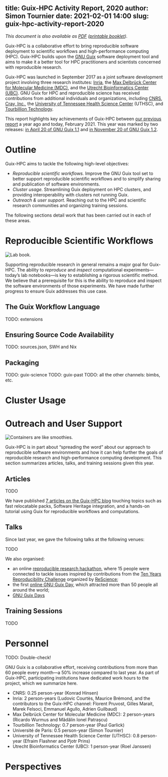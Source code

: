 title: Guix-HPC Activity Report, 2020
author: Simon Tournier
date: 2021-02-01 14:00
slug: guix-hpc-activity-report-2020
---
_This document is also available as
[PDF](https://hpc.guix.info/static/doc/activity-report-2020.pdf)
([printable
booklet](https://hpc.guix.info/static/doc/activity-report-2020-booklet.pdf))._

Guix-HPC is a collaborative effort to bring reproducible software
deployment to scientific workflows and high-performance computing (HPC).
Guix-HPC builds upon the [GNU Guix](https://guix.gnu.org) software
deployment tool and aims to make it a better tool for HPC practitioners
and scientists concerned with reproducible research.

Guix-HPC was launched in September 2017 as a joint software development
project involving three research institutes:
[Inria](https://www.inria.fr/en/), the [Max Delbrück Center for
Molecular Medicine (MDC)](https://www.mdc-berlin.de/), and the [Utrecht
Bioinformatics Center (UBC)](https://ubc.uu.nl/).  GNU Guix for HPC and
reproducible science has received contributions from additional
individuals and organizations, including [CNRS](https://www.cnrs.fr/en),
[Cray, Inc.](https://www.cray.com), the [University of Tennessee Health
Science Center](https://uthsc.edu/) (UTHSC), and [Tourbillion
Technology](http://tourbillion-technology.com/).

This report highlights key achievements of Guix-HPC between [our
previous
report](https://hpc.guix.info/blog/2019/02/guix-hpc-activity-report-2019/)
a year ago and today, February 2021.  This year was marked by two releases:
[in April 20 of GNU Guix
1.1](https://hpc.guix.info/blog/2020/11/hpc-reproducible-research-in-guix-1.2.0/)
and [in November 20 of GNU Guix 1.2](https://hpc.guix.info/blog/2020/11/hpc-reproducible-research-in-guix-1.2.0/).

# Outline

Guix-HPC aims to tackle the following high-level objectives:

  - *Reproducible scientific workflows.*  Improve the GNU Guix tool set
    to better support reproducible scientific workflows and to simplify
    sharing and publication of software environments.
  - *Cluster usage.* Streamlining Guix deployment on HPC clusters, and
    providing interoperability with clusters not running Guix.
  - *Outreach & user support.*  Reaching out to the HPC and scientific
    research communities and organizing training sessions.

The following sections detail work that has been carried out in each of
these areas.

# Reproducible Scientific Workflows

![Lab book.](https://hpc.guix.info/static/images/blog/lab-book.svg)

Supporting reproducible research in general remains a major goal for
Guix-HPC.  The ability to _reproduce_ and _inspect_ computational
experiments—today’s lab notebooks—is key to establishing a rigorous
scientific method.  We believe that a prerequisite for this is the
ability to reproduce and inspect the software environments of those
experiments.  We have made further progress to ensure Guix addresses
this use case.

## The Guix Workflow Language

TODO: extensions

## Ensuring Source Code Availability

TODO: sources.json, SWH and Nix

## Packaging

TODO: guix-science
TODO: guix-past
TODO: all the other channels: bimbs, etc.

# Cluster Usage

# Outreach and User Support

![Containers are like smoothies.](https://hpc.guix.info/static/images/blog/container-smoothie.png)

Guix-HPC is in part about “spreading the word” about our approach to
reproducible software environments and how it can help further the goals
of reproducible research and high-performance computing development.
This section summarizes articles, talks, and training sessions given
this year.

## Articles

TODO

We have published [7 articles on the Guix-HPC
blog](https://hpc.guix.info/blog/) touching topics such as 
fast relocatable packs, Software Heritage integration, and a
hands-on tutorial using Guix for reproducible workflows and computations.

## Talks

Since last year, we gave the following talks at the following venues:

TODO

We also organised:

 - an online [reproducible research
   hackathon](https://hpc.guix.info/blog/2020/07/reproducible-research-hackathon-experience-report),
   where 15 people were connected to tackle issues inspired by contributions
   from the [Ten Years Reproducibility
   Challenge](https://rescience.github.io/ten-years/) organized by
   [ReScience](https://rescience.github.io/);
 - the first [online GNU Guix
Day](https://guix.gnu.org/en/blog/2020/online-guix-day-announce-2), which
attracted more than 50 people all around the world;
 - [GNU Guix Days](https://libreplanet.org/wiki/Group:Guix/FOSDEM2021)

## Training Sessions

TODO

# Personnel

TODO: Double-check!

GNU Guix is a collaborative effort, receiving contributions from more
than 60 people every month—a 50% increase compared to last year.  As
part of Guix-HPC, participating institutions have dedicated work hours
to the project, which we summarize here.

  - CNRS: 0.25 person-year (Konrad Hinsen)
  - Inria: 2 person-years (Ludovic Courtès, Maurice Brémond,
    and the contributors to the
    Guix-HPC channel: Florent Pruvost, Gilles Marait, Marek Felsoci,
    Emmanuel Agullo, Adrien Guilbaud)
  - Max Delbrück Center for Molecular Medicine (MDC): 2 person-years
    (Ricardo Wurmus and Mădălin Ionel Patrașcu)
  - Tourbillion Technology: 0.7 person-year (Paul Garlick)
  - Université de Paris: 0.5 person-year (Simon Tournier)
  - University of Tennessee Health Science Center (UTHSC): 0.8
    person-year (Efraim Flashner and Pjotr Prins)
  - Utrecht Bioinformatics Center (UBC): 1 person-year (Roel Janssen)

# Perspectives
